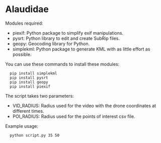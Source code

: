 # Alaudidae
Modules required:
- piexif: Python package to simplify exif manipulations.
- pysrt: Python library to edit and create SubRip files.
- geopy: Geocoding library for Python.
- simplekml: Python package to generate KML with as little effort as possible.

You can use these commands to install these modules:
```
  pip install simplekml
  pip install pysrt
  pip install geopy
  pip install piexif
```
The script takes two parameters:
- VID_RADIUS: Radius used for the video with the drone coordinates at different times.
- POI_RADIUS: Radius used for the points of interest csv file.

Example usage:
```
  python script.py 35 50
```
